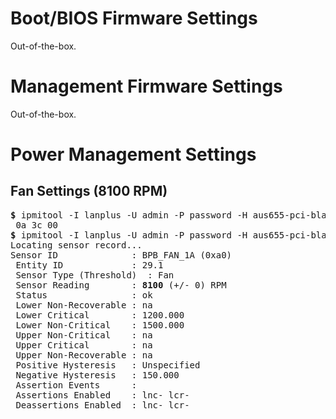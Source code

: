 # Boot/BIOS Firmware Settings

Out-of-the-box.

# Management Firmware Settings

Out-of-the-box.

# Power Management Settings

## Fan Settings (8100 RPM)

<pre>
<b>&dollar;</b> ipmitool -I lanplus -U admin -P password -H aus655-pci-blanco-bmc.qualcomm.com raw 0x2e 0x10 0x0a 0x3c 0 64 1 <b>100</b> 0xFF
 0a 3c 00
<b>&dollar;</b> ipmitool -I lanplus -U admin -P password -H aus655-pci-blanco-bmc.qualcomm.com sensor get BPB_FAN_1A
Locating sensor record...
Sensor ID              : BPB_FAN_1A (0xa0)
 Entity ID             : 29.1
 Sensor Type (Threshold)  : Fan
 Sensor Reading        : <b>8100</b> (+/- 0) RPM
 Status                : ok
 Lower Non-Recoverable : na
 Lower Critical        : 1200.000
 Lower Non-Critical    : 1500.000
 Upper Non-Critical    : na
 Upper Critical        : na
 Upper Non-Recoverable : na
 Positive Hysteresis   : Unspecified
 Negative Hysteresis   : 150.000
 Assertion Events      :
 Assertions Enabled    : lnc- lcr-
 Deassertions Enabled  : lnc- lcr-
</pre>
